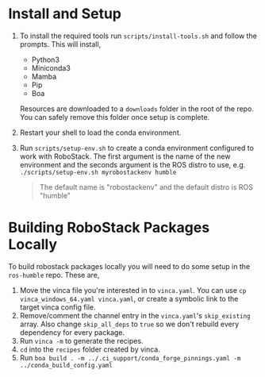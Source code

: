 # Install and Setup

1. To install the required tools run `scripts/install-tools.sh` and follow the prompts. This will install,
    * Python3
    * Miniconda3
    * Mamba
    * Pip
    * Boa

   Resources are downloaded to a `downloads` folder in the root of the repo. You can safely remove this folder once setup is complete.

2. Restart your shell to load the conda environment.
3. Run `scripts/setup-env.sh` to create a conda environment configured to work with RoboStack. The first argument is the name of the new environment and the seconds argument is the ROS distro to use, e.g. `./scripts/setup-env.sh myrobostackenv humble`
    > The default name is "robostackenv" and the default distro is ROS "humble"

# Building RoboStack Packages Locally

To build robostack packages locally you will need to do some setup in the `ros-humble` repo. These are,
  1. Move the vinca file you're interested in to `vinca.yaml`. You can use `cp vinca_windows_64.yaml vinca.yaml`, or create a symbolic link to the target vinca config file.
  2. Remove/comment the channel entry in the `vinca.yaml`'s `skip_existing` array. Also change `skip_all_deps` to `true` so we don't rebuild every dependency for every package.
  3. Run `vinca -m` to generate the recipes.
  4. `cd` into the `recipes` folder created by vinca.
  5. Run `boa build . -m ../.ci_support/conda_forge_pinnings.yaml -m ../conda_build_config.yaml`